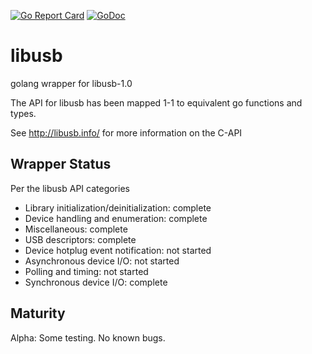 
[![Go Report Card](https://goreportcard.com/badge/github.com/deadsy/libusb)](https://goreportcard.com/report/github.com/deadsy/libusb)
[![GoDoc](https://godoc.org/github.com/deadsy/libusb?status.svg)](https://godoc.org/github.com/deadsy/libusb)

# libusb
golang wrapper for libusb-1.0

The API for libusb has been mapped 1-1 to equivalent go functions and types.

See http://libusb.info/ for more information on the C-API

## Wrapper Status

Per the libusb API categories

 * Library initialization/deinitialization: complete
 * Device handling and enumeration: complete
 * Miscellaneous: complete
 * USB descriptors: complete
 * Device hotplug event notification: not started
 * Asynchronous device I/O: not started
 * Polling and timing: not started
 * Synchronous device I/O: complete

## Maturity

Alpha: Some testing. No known bugs.
